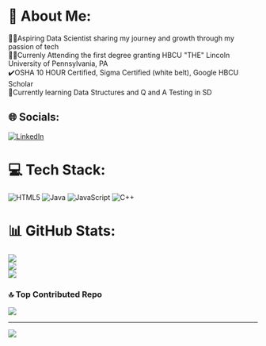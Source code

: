 # 💫 About Me:
👨‍💻Aspiring Data Scientist sharing my journey and growth through my passion of tech<br>👨‍🏫Currenly Attending the first degree granting HBCU "THE" Lincoln University of Pennsylvania, PA<br>✔️OSHA 10 HOUR Certified, Sigma Certified (white belt), Google HBCU Scholar<br>💭Currently learning Data Structures and Q and A Testing in SD


## 🌐 Socials:
[![LinkedIn](https://img.shields.io/badge/LinkedIn-%230077B5.svg?logo=linkedin&logoColor=white)](https://linkedin.com/in/ChristianBowen) 

# 💻 Tech Stack:
![HTML5](https://img.shields.io/badge/html5-%23E34F26.svg?style=for-the-badge&logo=html5&logoColor=white) ![Java](https://img.shields.io/badge/java-%23ED8B00.svg?style=for-the-badge&logo=openjdk&logoColor=white) ![JavaScript](https://img.shields.io/badge/javascript-%23323330.svg?style=for-the-badge&logo=javascript&logoColor=%23F7DF1E) ![C++](https://img.shields.io/badge/c++-%2300599C.svg?style=for-the-badge&logo=c%2B%2B&logoColor=white)
# 📊 GitHub Stats:
![](https://github-readme-stats.vercel.app/api?username=ChristianB101&theme=dark&hide_border=false&include_all_commits=false&count_private=false)<br/>
![](https://github-readme-streak-stats.herokuapp.com/?user=ChristianB101&theme=dark&hide_border=false)<br/>
![](https://github-readme-stats.vercel.app/api/top-langs/?username=ChristianB101&theme=dark&hide_border=false&include_all_commits=false&count_private=false&layout=compact)

### 🔝 Top Contributed Repo
![](https://github-contributor-stats.vercel.app/api?username=ChristianB101&limit=5&theme=dark&combine_all_yearly_contributions=true)

---
[![](https://visitcount.itsvg.in/api?id=ChristianB101&icon=0&color=0)](https://visitcount.itsvg.in)

<!-- Proudly created with GPRM ( https://gprm.itsvg.in ) -->
